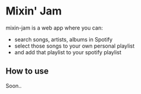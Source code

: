 # Mixin' Jam

mixin-jam is a web app where you can:
- search songs, artists, albums in Spotify
- select those songs to your own personal playlist
- and add that playlist to your spotify playlist

## How to use

Soon..
